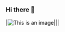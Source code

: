 ### Hi there 👋


|![This is an image](https://wakatime.com/share/@3cac1a0a-7946-4283-a5ca-e2f853a6065d/ba7dee7c-3176-436a-8689-72b818c4ef04.png)|||
